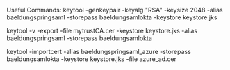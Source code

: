 Useful Commands:
keytool -genkeypair -keyalg "RSA" -keysize 2048 -alias baeldungspringsaml -storepass baeldungsamlokta -keystore keystore.jks

keytool -v -export -file mytrustCA.cer -keystore keystore.jks -alias baeldungspringsaml -storepass baeldungsamlokta

keytool -importcert -alias baeldungspringsaml_azure -storepass baeldungsamlokta -keystore keystore.jks -file azure_ad.cer
